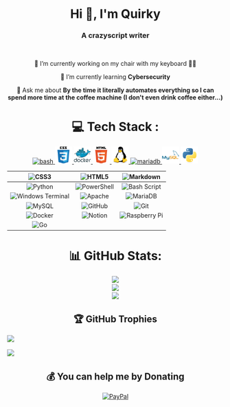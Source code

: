 <h1 align="center">Hi 👋, I'm Quirky</h1>
<h3 align="center">A crazyscript writer</h3>
<br>

<div align="center">

🔭 I’m currently working on my chair with my keyboard 🤷‍♂️

🌱 I’m currently learning **Cybersecurity**

💬 Ask me about **By the time it literally automates everything so I can spend more time at the coffee machine (I don't even drink coffee either...)**

</div>

<h1 align="center"> 💻 Tech Stack : </h1>

<p align="center"> <a href="https://www.gnu.org/software/bash/" target="_blank" rel="noreferrer"> <img src="https://www.vectorlogo.zone/logos/gnu_bash/gnu_bash-icon.svg" alt="bash" width="40" height="40"/> </a> <a href="https://www.w3schools.com/css/" target="_blank" rel="noreferrer"> <img src="https://raw.githubusercontent.com/devicons/devicon/master/icons/css3/css3-original-wordmark.svg" alt="css3" width="40" height="40"/> </a> <a href="https://www.docker.com/" target="_blank" rel="noreferrer"> <img src="https://raw.githubusercontent.com/devicons/devicon/master/icons/docker/docker-original-wordmark.svg" alt="docker" width="40" height="40"/> </a> <a href="https://www.w3.org/html/" target="_blank" rel="noreferrer"> <img src="https://raw.githubusercontent.com/devicons/devicon/master/icons/html5/html5-original-wordmark.svg" alt="html5" width="40" height="40"/> </a> <a href="https://www.linux.org/" target="_blank" rel="noreferrer"> <img src="https://raw.githubusercontent.com/devicons/devicon/master/icons/linux/linux-original.svg" alt="linux" width="40" height="40"/> </a> <a href="https://mariadb.org/" target="_blank" rel="noreferrer"> <img src="https://www.vectorlogo.zone/logos/mariadb/mariadb-icon.svg" alt="mariadb" width="40" height="40"/> </a> <a href="https://www.mysql.com/" target="_blank" rel="noreferrer"> <img src="https://raw.githubusercontent.com/devicons/devicon/master/icons/mysql/mysql-original-wordmark.svg" alt="mysql" width="40" height="40"/> </a> <a href="https://www.python.org" target="_blank" rel="noreferrer"> <img src="https://raw.githubusercontent.com/devicons/devicon/master/icons/python/python-original.svg" alt="python" width="40" height="40"/> </a> </p>

<div align='center'>

| ![CSS3](https://img.shields.io/badge/css3-%231572B6.svg?style=flat&logo=css3&logoColor=white) | ![HTML5](https://img.shields.io/badge/html5-%23E34F26.svg?style=flat&logo=html5&logoColor=white) | ![Markdown](https://img.shields.io/badge/markdown-%23000000.svg?style=flat&logo=markdown&logoColor=white) |
|:---:|:---:|:---:|
| ![Python](https://img.shields.io/badge/python-3670A0?style=flat&logo=python&logoColor=ffdd54) | ![PowerShell](https://img.shields.io/badge/PowerShell-%235391FE.svg?style=flat&logo=powershell&logoColor=white) | ![Bash Script](https://img.shields.io/badge/bash_script-%23121011.svg?style=flat&logo=gnu-bash&logoColor=white) |
| ![Windows Terminal](https://img.shields.io/badge/Windows%20Terminal-%234D4D4D.svg?style=flat&logo=windows-terminal&logoColor=white) | ![Apache](https://img.shields.io/badge/apache-%23D42029.svg?style=flat&logo=apache&logoColor=white) | ![MariaDB](https://img.shields.io/badge/MariaDB-003545?style=flat&logo=mariadb&logoColor=white) |
| ![MySQL](https://img.shields.io/badge/mysql-4479A1.svg?style=flat&logo=mysql&logoColor=white) | ![GitHub](https://img.shields.io/badge/github-%23121011.svg?style=flat&logo=github&logoColor=white) | ![Git](https://img.shields.io/badge/git-%23F05033.svg?style=flat&logo=git&logoColor=white) |
| ![Docker](https://img.shields.io/badge/docker-%230db7ed.svg?style=flat&logo=docker&logoColor=white) | ![Notion](https://img.shields.io/badge/Notion-%23000000.svg?style=flat&logo=notion&logoColor=white) | ![Raspberry Pi](https://img.shields.io/badge/-Raspberry_Pi-C51A4A?style=flat&logo=Raspberry-Pi) |
|![Go](https://img.shields.io/badge/Go-%2300ADD8.svg?style=flat&logo=go&logoColor=white)|||

</div>

<h1 align="center"> 📊 GitHub Stats: </h1>

<div align="center">

![](https://github-readme-stats.vercel.app/api?username=Quirky1869&theme=radical&hide_border=false&include_all_commits=false&count_private=true)<br/>
![](https://github-readme-streak-stats.herokuapp.com/?user=Quirky1869&theme=radical&hide_border=false)<br/>
![](https://github-readme-stats.vercel.app/api/top-langs/?username=Quirky1869&theme=radical&hide_border=false&include_all_commits=true&count_private=true&layout=compact)

</div>

<h2 align="center"> 🏆 GitHub Trophies </h2>

![](https://github-profile-trophy.vercel.app/?username=Quirky1869&theme=radical&no-frame=false&no-bg=true&margin-w=4)

[![](https://visitcount.itsvg.in/api?id=Quirky1869&icon=0&color=0)](https://visitcount.itsvg.in)


<h2 align="center"> 💰 You can help me by Donating </h2>

<div align="center">

  [![PayPal](https://img.shields.io/badge/PayPal-00457C?style=for-the-badge&logo=paypal&logoColor=white)](https://paypal.me/mikec1869) 

</div>
